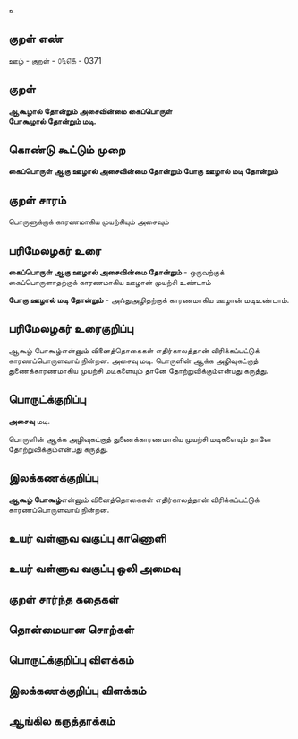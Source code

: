 உ

## குறள் எண் 

ஊழ் - குறள் - ௦௩௭௧ - 0371  

## குறள் 

**ஆகூழால் தோன்றும் அசைவின்மை கைப்பொருள்  
போகூழால் தோன்றும் மடி.**

## கொண்டு கூட்டும் முறை

**கைப்பொருள் ஆகு ஊழால் அசைவின்மை தோன்றும் போகு ஊழால் மடி தோன்றும்** 

## குறள் சாரம் 

பொருளுக்குக் காரணமாகிய முயற்சியும் அசைவும்   

## பரிமேலழகர் உரை

**கைப்பொருள் ஆகு ஊழால் அசைவின்மை தோன்றும்** - ஒருவற்குக் கைப்பொருளாதற்குக் காரணமாகிய ஊழான் முயற்சி உண்டாம்  

**போகு ஊழால் மடி தோன்றும்** - அஃதுஅழிதற்குக் காரணமாகிய ஊழான் மடிஉண்டாம். 

## பரிமேலழகர் உரைகுறிப்பு   

ஆகூழ் போகூழ்என்னும் வினைத்தொகைகள் எதிர்காலத்தான் விரிக்கப்பட்டுக் காரணப்பொருளவாய் நின்றன. அசைவு மடி. பொருளின் ஆக்க அழிவுகட்குத் துணைக்காரணமாகிய முயற்சி மடிகளையும் தானே தோற்றுவிக்கும்என்பது கருத்து.  

## பொருட்க்குறிப்பு 

**அசைவு** மடி.  

பொருளின் ஆக்க அழிவுகட்குத் துணைக்காரணமாகிய முயற்சி மடிகளையும் தானே தோற்றுவிக்கும்என்பது கருத்து.  

## இலக்கணக்குறிப்பு  

**ஆகூழ் போகூழ்**என்னும் வினைத்தொகைகள் எதிர்காலத்தான் விரிக்கப்பட்டுக் காரணப்பொருளவாய் நின்றன.    

## உயர் வள்ளுவ வகுப்பு காணொளி


## உயர் வள்ளுவ வகுப்பு ஒலி அமைவு 

 
## குறள் சார்ந்த கதைகள் 


## தொன்மையான சொற்கள்


## பொருட்க்குறிப்பு விளக்கம்


## இலக்கணக்குறிப்பு விளக்கம்


## ஆங்கில கருத்தாக்கம் 


